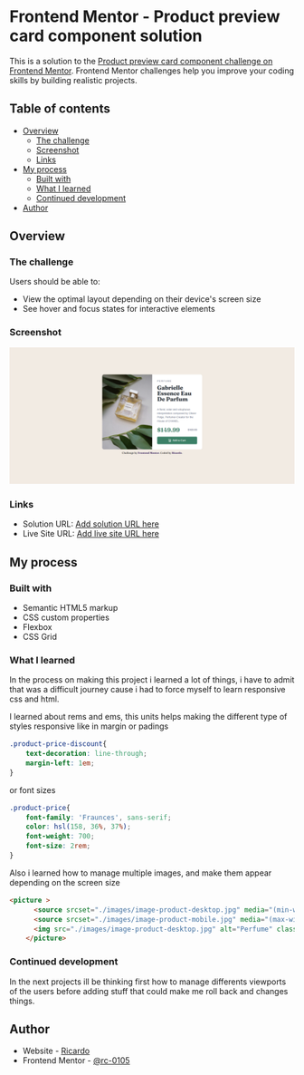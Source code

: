 # Frontend Mentor - Product preview card component solution

This is a solution to the [Product preview card component challenge on Frontend Mentor](https://www.frontendmentor.io/challenges/product-preview-card-component-GO7UmttRfa). Frontend Mentor challenges help you improve your coding skills by building realistic projects. 

## Table of contents

- [Overview](#overview)
  - [The challenge](#the-challenge)
  - [Screenshot](#screenshot)
  - [Links](#links)
- [My process](#my-process)
  - [Built with](#built-with)
  - [What I learned](#what-i-learned)
  - [Continued development](#continued-development)
- [Author](#author)

## Overview

### The challenge

Users should be able to:

- View the optimal layout depending on their device's screen size
- See hover and focus states for interactive elements

### Screenshot

![screnshot](./screenshot.png)

### Links

- Solution URL: [Add solution URL here](https://your-solution-url.com)
- Live Site URL: [Add live site URL here](https://your-live-site-url.com)

## My process

### Built with

- Semantic HTML5 markup
- CSS custom properties
- Flexbox
- CSS Grid

### What I learned

In the process on making this project i learned a lot of things, i have to admit that was a difficult journey cause i had to force myself to learn responsive css and html.

I learned about rems and ems, this units helps making the different type of styles responsive like in margin or padings

```css
.product-price-discount{
    text-decoration: line-through;
    margin-left: 1em;
}
```
or font sizes 

```css
.product-price{
    font-family: 'Fraunces', sans-serif;
    color: hsl(158, 36%, 37%);
    font-weight: 700;
    font-size: 2rem;
}
```
Also i learned how to manage multiple images, and make them appear depending on the screen size

```html
<picture >
      <source srcset="./images/image-product-desktop.jpg" media="(min-width: 586px)">
      <source srcset="./images/image-product-mobile.jpg" media="(max-width: 585px)">
      <img src="./images/image-product-desktop.jpg" alt="Perfume" class="product-image">
    </picture>
```

### Continued development

In the next projects ill be thinking first how to manage differents viewports of the users before adding stuff that could make me roll back and changes things.

## Author

- Website - [Ricardo](https://github.com/rc-0105)
- Frontend Mentor - [@rc-0105](https://www.frontendmentor.io/profile/rc-0105)

